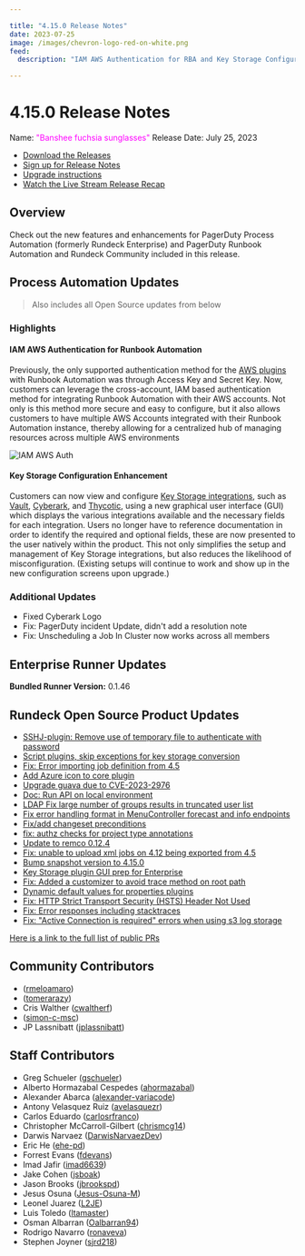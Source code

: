 ```yaml
---

title: "4.15.0 Release Notes"
date: 2023-07-25
image: /images/chevron-logo-red-on-white.png
feed:
  description: "IAM AWS Authentication for RBA and Key Storage Configuration GUI"

---
```


# 4.15.0 Release Notes

Name: <span style="color: fuchsia"><span class="glyphicon glyphicon-sunglasses"></span> "Banshee fuchsia sunglasses"</span>
Release Date: July 25, 2023

- [Download the Releases](https://download.rundeck.com/)
- [Sign up for Release Notes](https://www.rundeck.com/release-notes-signup)
- [Upgrade instructions](/upgrading/)
- [Watch the Live Stream Release Recap](https://youtu.be/t_O6P7dPb1M)

<VidStack src="youtube/t_O6P7dPb1M"/>

## Overview

Check out the new features and enhancements for PagerDuty Process Automation (formerly Rundeck Enterprise) and PagerDuty Runbook Automation and Rundeck Community included in this release.

## Process Automation Updates

> Also includes all Open Source updates from below

### Highlights

#### IAM AWS Authentication for Runbook Automation
Previously, the only supported authentication method for the [AWS plugins](/manual/plugins/aws-plugins-overview.md) with Runbook Automation was through Access Key and Secret Key.  Now, customers can leverage the cross-account, IAM based authentication method for integrating Runbook Automation with their AWS accounts.  Not only is this method more secure and easy to configure, but it also allows customers to have multiple AWS Accounts integrated with their Runbook Automation instance, thereby allowing for a centralized hub of managing resources across multiple AWS environments

![IAM AWS Auth](/assets/img/aws-iam-auth-rba.png)<br>

#### Key Storage Configuration Enhancement

Customers can now view and configure [Key Storage integrations](/manual/key-storage/index.md), such as [Vault](/manual/key-storage/storage-plugins/vault.md), [Cyberark](/manual/key-storage/storage-plugins/cyberark-storage.md), and [Thycotic](/manual/key-storage/storage-plugins/thycotic-storage.md), using a new graphical user interface (GUI) which displays the various integrations available and the necessary fields for each integration.  Users no longer have to reference documentation in order to identify the required and optional fields, these are now presented to the user natively within the product. This not only simplifies the setup and management of Key Storage integrations, but also reduces the likelihood of misconfiguration.  (Existing setups will continue to work and show up in the new configuration screens upon upgrade.)

### Additional Updates

* Fixed Cyberark Logo
* Fix: PagerDuty incident Update, didn&#39;t add a resolution note
* Fix: Unscheduling a Job In Cluster now works across all members

## Enterprise Runner Updates

**Bundled Runner Version:** 0.1.46

## Rundeck Open Source Product Updates

* [SSHJ-plugin: Remove use of temporary file to authenticate with password](https://github.com/rundeck/rundeck/pull/8428)
* [Script plugins, skip exceptions for key storage conversion](https://github.com/rundeck/rundeck/pull/8426)
* [Fix: Error importing job definition from 4.5](https://github.com/rundeck/rundeck/pull/8423)
* [Add Azure icon to core plugin](https://github.com/rundeck/rundeck/pull/8422)
* [Upgrade guava due to CVE-2023-2976](https://github.com/rundeck/rundeck/pull/8421)
* [Doc: Run API on local environment](https://github.com/rundeck/rundeck/pull/8396)
* [LDAP Fix large number of groups results in truncated user list](https://github.com/rundeck/rundeck/pull/8395)
* [Fix error handling format in MenuController forecast and info endpoints](https://github.com/rundeck/rundeck/pull/8394)
* [Fix/add changeset preconditions](https://github.com/rundeck/rundeck/pull/8393)
* [fix: authz checks for project type annotations](https://github.com/rundeck/rundeck/pull/8387)
* [Update to remco 0.12.4](https://github.com/rundeck/rundeck/pull/8384)
* [Fix: unable to upload xml jobs on 4.12 being exported from 4.5](https://github.com/rundeck/rundeck/pull/8376)
* [Bump snapshot version to 4.15.0](https://github.com/rundeck/rundeck/pull/8375)
* [Key Storage plugin GUI prep for Enterprise](https://github.com/rundeck/rundeck/pull/8373)
* [Fix: Added a customizer to avoid trace method on root path](https://github.com/rundeck/rundeck/pull/8357)
* [Dynamic default values for properties plugins](https://github.com/rundeck/rundeck/pull/8356)
* [Fix: HTTP Strict Transport Security (HSTS) Header Not Used](https://github.com/rundeck/rundeck/pull/8347)
* [Fix: Error responses including stacktraces](https://github.com/rundeck/rundeck/pull/8322)
* [Fix: &quot;Active Connection is required&quot; errors when using s3 log storage](https://github.com/rundeck/rundeck/pull/8319)


[Here is a link to the full list of public PRs](https://github.com/rundeck/rundeck/pulls?q=is%3Apr+milestone%3A4.15.0+is%3Aclosed)

## Community Contributors

*  ([rmeloamaro](https://github.com/rmeloamaro))
*  ([tomerarazy](https://github.com/tomerarazy))
* Cris Walther ([cwaltherf](https://github.com/cwaltherf))
*  ([simon-c-msc](https://github.com/simon-c-msc))
* JP Lassnibatt ([jplassnibatt](https://github.com/jplassnibatt))

## Staff Contributors

* Greg Schueler ([gschueler](https://github.com/gschueler))
* Alberto Hormazabal Cespedes ([ahormazabal](https://github.com/ahormazabal))
* Alexander Abarca ([alexander-variacode](https://github.com/alexander-variacode))
* Antony Velasquez Ruiz ([avelasquezr](https://github.com/avelasquezr))
* Carlos Eduardo ([carlosrfranco](https://github.com/carlosrfranco))
* Christopher McCarroll-Gilbert ([chrismcg14](https://github.com/chrismcg14))
* Darwis Narvaez ([DarwisNarvaezDev](https://github.com/DarwisNarvaezDev))
* Eric He ([ehe-pd](https://github.com/ehe-pd))
* Forrest Evans ([fdevans](https://github.com/fdevans))
* Imad Jafir ([imad6639](https://github.com/imad6639))
* Jake Cohen ([jsboak](https://github.com/jsboak))
* Jason Brooks ([jbrookspd](https://github.com/jbrookspd))
* Jesus Osuna ([Jesus-Osuna-M](https://github.com/Jesus-Osuna-M))
* Leonel Juarez ([L2JE](https://github.com/L2JE))
* Luis Toledo ([ltamaster](https://github.com/ltamaster))
* Osman Albarran ([Oalbarran94](https://github.com/Oalbarran94))
* Rodrigo Navarro ([ronaveva](https://github.com/ronaveva))
* Stephen Joyner ([sjrd218](https://github.com/sjrd218))
